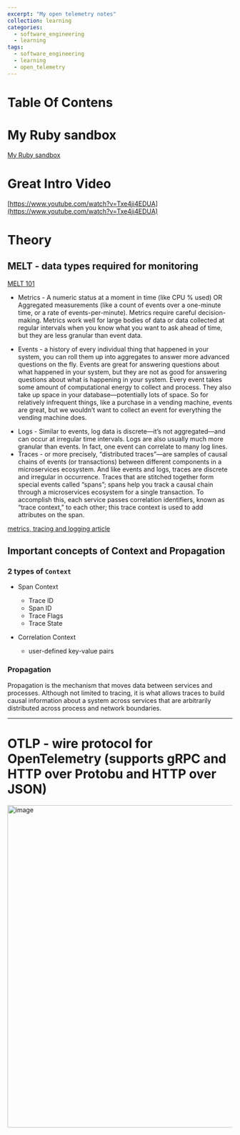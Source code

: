 ```yaml
---
excerpt: "My open telemetry notes"
collection: learning
categories:
  - software_engineering
  - learning
tags:
  - software_engineering
  - learning
  - open_telemetry
---
```


# Table Of Contens

# My Ruby sandbox

[My Ruby sandbox](https://github.com/friendlyantz/open-telemetry-sandbox)

# Great Intro Video
[https://www.youtube.com/watch?v=Txe4ji4EDUA](https://www.youtube.com/watch?v=Txe4ji4EDUA)

# Theory 
## MELT - data types required for monitoring
[MELT 101](https://newrelic.com/platform/telemetry-data-101)
* Metrics - A numeric status at a moment in time (like CPU % used) OR Aggregated measurements (like a count of events over a one-minute time, or a rate of events-per-minute). Metrics require careful decision-making. Metrics work well for large bodies of data or data collected at regular intervals when you know what you want to ask ahead of time, but they are less granular than event data.
- Events - a history of every individual thing that happened in your system, you can roll them up into aggregates to answer more advanced questions on the fly. Events are great for answering questions about what happened in your system, but they are not as good for answering questions about what is happening in your system. Every event takes some amount of computational energy to collect and process. They also take up space in your database—potentially lots of space. So for relatively infrequent things, like a purchase in a vending machine, events are great, but we wouldn’t want to collect an event for everything the vending machine does.
* Logs - Similar to events, log data is discrete—it’s not aggregated—and can occur at irregular time intervals. Logs are also usually much more granular than events. In fact, one event can correlate to many log lines.
* Traces - or more precisely, “distributed traces”—are samples of causal chains of events (or transactions) between different components in a microservices ecosystem. And like events and logs, traces are discrete and irregular in occurrence. Traces that are stitched together form special events called “spans”; spans help you track a causal chain through a microservices ecosystem for a single transaction. To accomplish this, each service passes correlation identifiers, known as “trace context,” to each other; this trace context is used to add attributes on the span.

[metrics, tracing and logging article](https://peter.bourgon.org/blog/2017/02/21/metrics-tracing-and-logging.html)

## Important concepts of Context and Propagation

### 2 types of `Context`
- Span Context
  - Trace ID
  - Span ID
  - Trace Flags
  - Trace State

- Correlation Context
  - user-defined key-value pairs

### Propagation
Propagation is the mechanism that moves data between services and processes. Although not limited to tracing, it is what allows traces to build causal information about a system across services that are arbitrarily distributed across process and network boundaries.

---

# OTLP - wire protocol for OpenTelemetry (supports gRPC and HTTP over Protobu and HTTP over JSON)
<img width="722" alt="image" src="https://user-images.githubusercontent.com/70934030/228970631-a3c68289-5e16-4e54-acf3-00c5f1b0180e.png">
